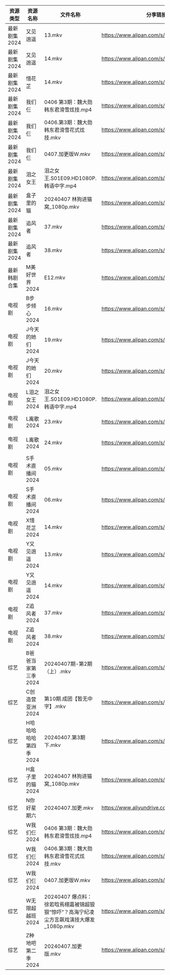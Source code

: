 | 资源类型     | 资源名称          | 文件名称                                                   | 分享链接                                      | 更新时间                |
| -------- | ------------- | ------------------------------------------------------ | ----------------------------------------- | ------------------- |
| 最新剧集2024 | 又见逍遥          | 13.mkv                                                 | https://www.alipan.com/s/qrfZodP22kW      | 2024-04-07 19:34:06 |
| 最新剧集2024 | 又见逍遥          | 14.mkv                                                 | https://www.alipan.com/s/qrfZodP22kW      | 2024-04-07 19:34:06 |
| 最新剧集2024 | 惜花芷           | 14.mkv                                                 | https://www.alipan.com/s/DKQRwfgSu1a      | 2024-04-07 19:34:08 |
| 最新剧集2024 | 我们仨           | 0406 第3期：魏大勋韩东君滑雪炫技.mp4                                | https://www.alipan.com/s/n37VJ5HasKZ      | 2024-04-07 16:06:33 |
| 最新剧集2024 | 我们仨           | 0406.第3期：魏大勋韩东君滑雪花式炫技.mkv                              | https://www.alipan.com/s/n37VJ5HasKZ      | 2024-04-07 00:07:34 |
| 最新剧集2024 | 我们仨           | 0407.加更版W.mkv                                          | https://www.alipan.com/s/n37VJ5HasKZ      | 2024-04-07 14:08:00 |
| 最新剧集2024 | 泪之女王          | 泪之女王.S01E09.HD1080P.韩语中字.mp4                           | https://www.alipan.com/s/HxyRDH8VhTK      | 2024-04-07 00:07:27 |
| 最新剧集2024 | 盒子里的猫         | 20240407 林狗进猫窝_1080p.mkv                               | https://www.alipan.com/s/ceoya9tS584      | 2024-04-07 14:08:02 |
| 最新剧集2024 | 追风者           | 37.mkv                                                 | https://www.alipan.com/s/feF1C7yCtvC      | 2024-04-07 20:07:33 |
| 最新剧集2024 | 追风者           | 38.mkv                                                 | https://www.alipan.com/s/feF1C7yCtvC      | 2024-04-07 20:07:33 |
| 最新韩剧合集   | M美好世界2024     | E12.mkv                                                | https://www.alipan.com/s/3hVi9iw3g6N      | 2024-04-07 00:05:45 |
| 电视剧      | B步步倾心2024     | 16.mkv                                                 | https://www.alipan.com/s/PQr6VqXP1pv      | 2024-04-07 19:04:07 |
| 电视剧      | J今天的她们2024    | 19.mkv                                                 | https://www.alipan.com/s/g6ZxuPBqnNb      | 2024-04-07 20:05:27 |
| 电视剧      | J今天的她们2024    | 20.mkv                                                 | https://www.alipan.com/s/g6ZxuPBqnNb      | 2024-04-07 20:05:26 |
| 电视剧      | L泪之女王2024     | 泪之女王.S01E09.HD1080P.韩语中字.mp4                           | https://www.alipan.com/s/GhYLZdpMfQz      | 2024-04-07 00:05:31 |
| 电视剧      | L离歌2024       | 23.mkv                                                 | https://www.alipan.com/s/Xsv9y886bC2      | 2024-04-07 19:04:30 |
| 电视剧      | L离歌2024       | 24.mkv                                                 | https://www.alipan.com/s/Xsv9y886bC2      | 2024-04-07 19:04:30 |
| 电视剧      | S手术直播间2024    | 05.mkv                                                 | https://www.alipan.com/s/z3hBSkEnoHj      | 2024-04-07 19:04:39 |
| 电视剧      | S手术直播间2024    | 06.mkv                                                 | https://www.alipan.com/s/z3hBSkEnoHj      | 2024-04-07 19:04:38 |
| 电视剧      | X惜花芷2024      | 14.mkv                                                 | https://www.alipan.com/s/J7zmSZZvrmn      | 2024-04-07 19:04:47 |
| 电视剧      | Y又见逍遥2024     | 13.mkv                                                 | https://www.alipan.com/s/xmduqmGsokz      | 2024-04-07 19:04:56 |
| 电视剧      | Y又见逍遥2024     | 14.mkv                                                 | https://www.alipan.com/s/xmduqmGsokz      | 2024-04-07 19:04:55 |
| 电视剧      | Z追风者2024      | 37.mkv                                                 | https://www.alipan.com/s/5WiMcYBHLCM      | 2024-04-07 20:06:29 |
| 电视剧      | Z追风者2024      | 38.mkv                                                 | https://www.alipan.com/s/5WiMcYBHLCM      | 2024-04-07 20:06:29 |
| 综艺       | B爸爸当家第三季2024  | 20240407期-第2期（上）.mkv                                   | https://www.alipan.com/s/CZcWZGAe35k      | 2024-04-07 14:06:55 |
| 综艺       | C创造营亚洲2024    | 第10期.成团【暂无中字】.mkv                                      | https://www.alipan.com/s/jpjD5zFeV3H      | 2024-04-07 14:07:03 |
| 综艺       | H哈哈哈哈哈第四季2024 | 20240407.第3期下.mkv                                      | https://www.alipan.com/s/CgezbEPvmVp      | 2024-04-07 14:07:11 |
| 综艺       | H盒子里的猫2024    | 20240407 林狗进猫窝_1080p.mkv                               | https://www.alipan.com/s/cnUw8UeQ7bS      | 2024-04-07 14:07:15 |
| 综艺       | N你好星期六        | 20240407.加更.mkv                                        | https://www.aliyundrive.com/s/QGPr3eRo3pE | 2024-04-07 14:07:23 |
| 综艺       | W我们仨2024      | 0406 第3期：魏大勋韩东君滑雪炫技.mp4                                | https://www.alipan.com/s/dVYhFcy3TMz      | 2024-04-07 16:06:01 |
| 综艺       | W我们仨2024      | 0406.第3期：魏大勋韩东君滑雪花式炫技.mkv                              | https://www.alipan.com/s/dVYhFcy3TMz      | 2024-04-07 00:07:08 |
| 综艺       | W我们仨2024      | 0407.加更版W.mkv                                          | https://www.alipan.com/s/dVYhFcy3TMz      | 2024-04-07 14:07:32 |
| 综艺       | W无限超越班2024    | 20240407 爆点料：徐若晗焉栩嘉被锦超狠狠“惊吓”？高海宁纪凌尘方言飙戏演技大爆发_1080p.mkv | https://www.alipan.com/s/Wwex7BWuJFP      | 2024-04-07 14:07:36 |
| 综艺       | Z种地吧第二季2024   | 20240407.加更版.mkv                                       | https://www.alipan.com/s/1DyAWe9bo96      | 2024-04-07 14:07:38 |

